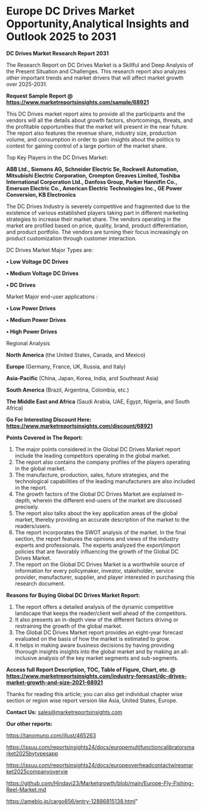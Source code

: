  # Europe DC Drives Market Opportunity,Analytical Insights and Outlook 2025 to 2031

<strong>DC Drives Market Research Report 2031</strong>

The Research Report on DC Drives Market is a Skillful and Deep Analysis of the Present Situation and Challenges. This research report also analyzes other important trends and market drivers that will affect market growth over 2025-2031.

<strong>Request Sample Report @ <a href=https://www.marketreportsinsights.com/sample/68921>https://www.marketreportsinsights.com/sample/68921</a></strong>

This DC Drives market report aims to provide all the participants and the vendors will all the details about growth factors, shortcomings, threats, and the profitable opportunities that the market will present in the near future. The report also features the revenue share, industry size, production volume, and consumption in order to gain insights about the politics to contest for gaining control of a large portion of the market share.

Top Key Players in the DC Drives Market:

<strong>ABB Ltd., Siemens AG, Schneider Electric Se, Rockwell Automation, Mitsubishi Electric Corporation, Crompton Greaves Limited, Toshiba International Corporation Ltd., Danfoss Group, Parker Hannifin Co., Emerson Electric Co., American Electric Technologies Inc., GE Power Conversion, KB Electronics</strong>

The DC Drives Industry is severely competitive and fragmented due to the existence of various established players taking part in different marketing strategies to increase their market share. The vendors operating in the market are profiled based on price, quality, brand, product differentiation, and product portfolio. The vendors are turning their focus increasingly on product customization through customer interaction.

DC Drives Market Major Types are:

<strong>• Low Voltage DC Drives

• Medium Voltage DC Drives

• DC Drives</strong>

Market Major end-user applications :

<strong>• Low Power Drives

• Medium Power Drives

• High Power Drives</strong>

Regional Analysis

</u><strong><b>North America</b></strong> (the United States, Canada, and Mexico)

<strong><b>Europe </b></strong>(Germany, France, UK, Russia, and Italy)

<strong><b>Asia-Pacific</b></strong> (China, Japan, Korea, India, and Southeast Asia)

<strong><b>South America</b></strong> (Brazil, Argentina, Colombia, etc.)

<strong><b>The Middle East and Africa</b></strong> (Saudi Arabia, UAE, Egypt, Nigeria, and South Africa)

<strong>Go For Interesting Discount Here: <a href=https://www.marketreportsinsights.com/discount/68921>https://www.marketreportsinsights.com/discount/68921</a></strong>

<strong>Points Covered in The Report:</strong>
<ol>
  <li>The major points considered in the Global DC Drives Market report include the leading competitors operating in the global market.</li>
  <li>The report also contains the company profiles of the players operating in the global market.</li>
  <li>The manufacture, production, sales, future strategies, and the technological capabilities of the leading manufacturers are also included in the report.</li>
  <li>The growth factors of the Global DC Drives Market are explained in-depth, wherein the different end-users of the market are discussed precisely.</li>
  <li>The report also talks about the key application areas of the global market, thereby providing an accurate description of the market to the readers/users.</li>
  <li>The report incorporates the SWOT analysis of the market. In the final section, the report features the opinions and views of the industry experts and professionals. The experts analyzed the export/import policies that are favorably influencing the growth of the Global DC Drives Market.</li>
  <li>The report on the Global DC Drives Market is a worthwhile source of information for every policymaker, investor, stakeholder, service provider, manufacturer, supplier, and player interested in purchasing this research document.</li>
</ol>
<strong>Reasons for Buying Global DC Drives Market Report:</strong>

<ol>
  <li>The report offers a detailed analysis of the dynamic competitive landscape that keeps the reader/client well ahead of the competitors.</li>
  <li>It also presents an in-depth view of the different factors driving or restraining the growth of the global market.</li>
  <li>The Global DC Drives Market report provides an eight-year forecast evaluated on the basis of how the market is estimated to grow.</li>
  <li>It helps in making aware business decisions by having providing thorough insights insights into the global market and by making an all-inclusive analysis of the key market segments and sub-segments.</li>
</ol>
<strong>Access full Report Description, TOC, Table of Figure, Chart, etc. @ <a href=https://www.marketreportsinsights.com/industry-forecast/dc-drives-market-growth-and-size-2021-68921>https://www.marketreportsinsights.com/industry-forecast/dc-drives-market-growth-and-size-2021-68921</a></strong>


Thanks for reading this article; you can also get individual chapter wise section or region wise report version like Asia, United States, Europe.

<strong>Contact Us:</strong>
sales@marketreportsinsights.com

<strong>Our other reports:</strong>

<a href=https://tanomuno.com/illust/465263>https://tanomuno.com/illust/465263</a>

<a href=https://issuu.com/reportsinsights24/docs/europemultifunctioncalibratorsmarket2025bytypesapp>https://issuu.com/reportsinsights24/docs/europemultifunctioncalibratorsmarket2025bytypesapp</a>

<a href=https://issuu.com/reportsinsights24/docs/europeoverheadcontactwiresmarket2025companyovervie>https://issuu.com/reportsinsights24/docs/europeoverheadcontactwiresmarket2025companyovervie</a>

<a href=https://github.com/Hindavi23/Marketgrowth/blob/main/Europe-Fly-Fishing-Reel-Market.md>https://github.com/Hindavi23/Marketgrowth/blob/main/Europe-Fly-Fishing-Reel-Market.md</a>

<a href=https://ameblo.jp/cargo656/entry-12886815138.html>https://ameblo.jp/cargo656/entry-12886815138.html</a>"

